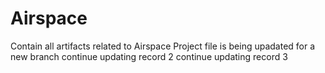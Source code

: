 # Airspace
Contain all artifacts related to Airspace Project
file is being upadated for a new branch
continue updating record 2
continue updating record 3
